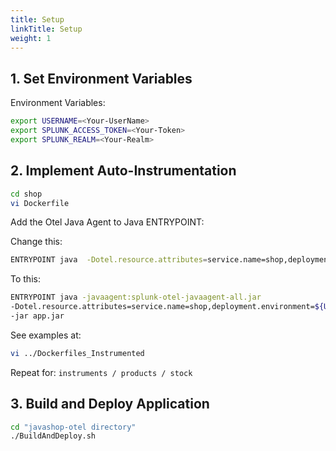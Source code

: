 ```yaml
---
title: Setup
linkTitle: Setup
weight: 1
---
```


## 1. Set Environment Variables

Environment Variables:

``` bash
export USERNAME=<Your-UserName>
export SPLUNK_ACCESS_TOKEN=<Your-Token>
export SPLUNK_REALM=<Your-Realm>
```

## 2. Implement Auto-Instrumentation

``` bash
cd shop
vi Dockerfile
```

Add the Otel Java Agent to Java ENTRYPOINT:

Change this:

``` bash
ENTRYPOINT java  -Dotel.resource.attributes=service.name=shop,deployment.environment=${USERNAME}_Apm_Instrumentation_Shop -jar app.jar
```

To this:

``` bash
ENTRYPOINT java -javaagent:splunk-otel-javaagent-all.jar 
-Dotel.resource.attributes=service.name=shop,deployment.environment=${USERNAME}_Apm_Instrumentation_Shop
-jar app.jar
```

See examples at:

``` bash
vi ../Dockerfiles_Instrumented
```

Repeat for: `instruments / products / stock`

## 3. Build and Deploy Application

``` bash
cd "javashop-otel directory"
./BuildAndDeploy.sh
```
